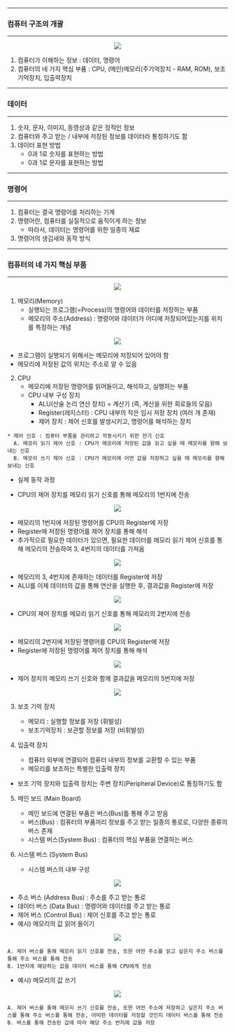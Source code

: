 -----
### 컴퓨터 구조의 개괄
-----
<div align="center">
<img src="https://github.com/sooyounghan/HTTP/assets/34672301/86c3483f-a76a-4e9c-9a0c-809ed653e10c">
</div>

1. 컴퓨터가 이해하는 정보 : 데이터, 명령어
2. 컴퓨터의 네 가지 핵심 부품 : CPU, (메인)메모리(주기억장치 - RAM, ROM), 보조기억장치, 입출력장치

-----
### 데이터
-----
1. 숫자, 문자, 이미지, 동영상과 같은 정적인 정보
2. 컴퓨터와 주고 받는 / 내부에 저장된 정보를 데이터라 통칭하기도 함
3. 데이터 표현 방법
   - 0과 1로 숫자를 표현하는 방법
   - 0과 1로 문자를 표현하는 방법

-----
### 명령어
-----
1. 컴퓨터는 결국 명령어를 처리하는 기계
2. 명령어란, 컴퓨터를 실질적으로 움직이게 하는 정보
   - 따라서, 데이터는 명령어를 위한 일종의 재료
3. 명령어의 생김새와 동작 방식

-----
### 컴퓨터의 네 가지 핵심 부품
-----
<div align="center">
<img src="https://github.com/sooyounghan/HTTP/assets/34672301/33ae42f9-84b3-4981-8c89-2982ed7e5578">
</div>

1. 메모리(Memory)
   - 실행되는 프로그램(=Process)의 명령어와 데이터를 저장하는 부품
   - 메모리의 주소(Address) : 명령어와 데이터가 어디에 저장되어있는지를 위치를 특정하는 개념
<div align="center">
<img src="https://github.com/sooyounghan/Computer-Science/assets/34672301/8cb17c35-1f40-4368-b165-c2bf42980aff">
</div>

   - 프로그램이 실행되기 위해서는 메모리에 저장되어 있어야 함
   - 메모리에 저장된 값의 위치는 주소로 알 수 있음

2. CPU
   - 메모리에 저장된 명령어를 읽어들이고, 해석하고, 실행하는 부품
   - CPU 내부 구성 장치
      + ALU(산술 논리 연산 장치) = 계산기 (즉, 계산을 위한 회로들의 모음)
      + Register(레지스터) : CPU 내부의 작은 임시 저장 장치 (여러 개 존재)
      + 제어 장치 : 제어 신호를 발생시키고, 명령어를 해석하는 장치
```
* 제어 신호 : 컴퓨터 부품을 관리하고 작동시키기 위한 전기 신호
  A. 메모리 읽기 제어 신호 : CPU가 메모리에 저장된 값을 읽고 싶을 때 메모리를 향해 보내는 신호
  B. 메모리 쓰기 제어 신호 : CPU가 메모리에 어떤 값을 저장하고 싶을 때 메모리를 향해 보내는 신호
```

   - 실제 동작 과정
   + CPU의 제어 장치를 메모리 읽기 신호를 통해 메모리의 1번지에 전송
<div align="center">
<img src="https://github.com/sooyounghan/Computer-Science/assets/34672301/28da3b3c-74e9-418d-9bc6-187b8608fd34">
</div>

   + 메모리의 1번지에 저장된 명령어를 CPU의 Register에 저장
   + Register에 저장된 명령어를 제어 장치를 통해 해석
   + 추가적으로 필요한 데이터가 있으면, 필요한 데이터를 메모리 읽기 제어 신호를 통해 메모리의 전송하여 3, 4번지의 데이터를 가져옴
<div align="center">
<img src="https://github.com/sooyounghan/Computer-Science/assets/34672301/72d964be-6416-4b69-a48f-42b27d1a08ea">
</div>

   + 메모리의 3, 4번지에 존재하는 데이터를 Register에 저장
   + ALU를 이제 데이터의 값을 통해 연산을 실행한 후, 결과값을 Register에 저장
<div align="center">
<img src="https://github.com/sooyounghan/Computer-Science/assets/34672301/a52ec590-82a9-432b-a646-55c82c26b8e2">
</div>

   + CPU의 제어 장치를 메모리 읽기 신호를 통해 메모리의 2번지에 전송
<div align="center">
<img src="https://github.com/sooyounghan/Computer-Science/assets/34672301/f000cf23-8b96-4da8-94b8-2d3968ee04bb">
</div>

   + 메모리의 2번지에 저장된 명령어를 CPU의 Register에 저장
   + Register에 저장된 명령어를 제어 장치를 통해 해석
<div align="center">
<img src="https://github.com/sooyounghan/Computer-Science/assets/34672301/8bbdca76-bd8d-4bb8-a279-aaec04cd09d5">
</div>

   + 제어 장치의 메모리 쓰기 신호와 함께 결과값을 메모리의 5번지에 저장
<div align="center">
<img src="https://github.com/sooyounghan/Computer-Science/assets/34672301/9b2a1b5e-5b80-4a47-8142-e79e5d674cd8">
</div>

3. 보조 기억 장치
   - 메모리 : 실행할 정보를 저장 (휘발성)
   - 보조기억장치 : 보관할 정보를 저장 (비휘발성)

4. 입출력 장치
   - 컴퓨터 외부에 연결되어 컴퓨터 내부의 정보를 교환할 수 있는 부품
   - 메모리를 보조하는 특별한 입출력 장치
  
* 보조 기억 장치와 입출력 장치는 주변 장치(Peripheral Device)로 통칭하기도 함

5. 메인 보드 (Main Board)
   - 메인 보드에 연결된 부품은 버스(Bus)틀 통해 주고 받음
   - 버스(Bus) : 컴퓨터의 부품끼리 정보를 주고 받는 일종의 통로로, 다양한 종류의 버스 존재
   - 시스템 버스(System Bus) : 컴퓨터의 핵심 부품을 연결하는 버스

6. 시스템 버스 (System Bus)
   - 시스템 버스의 내부 구성
<div align="center">
<img src="https://github.com/sooyounghan/Computer-Science/assets/34672301/a9b33418-2c43-4944-8069-bf6fb8dd1598">
</div>

   - 주소 버스 (Address Bus) : 주소를 주고 받는 통로
   - 데이터 버스 (Data Bus) : 명령어와 데이터를 주고 받는 통로
   - 제어 버스 (Control Bus) : 제어 신호를 주고 받는 통로
   - 예시) 메모리의 값 읽어 들이기
<div align="center">
<img src="https://github.com/sooyounghan/Computer-Science/assets/34672301/4f8c6e51-62c9-4b08-a7b9-f1c7bae185bf">
</div>

```
A. 제어 버스를 통해 메모리 읽기 신호를 전송, 또한 어떤 주소를 읽고 싶은지 주소 버스를 통해 주소 버스를 통해 전송
B. 1번지에 해당하는 값을 데이터 버스를 통해 CPU에게 전송
```

   - 예시) 메모리의 값 쓰기
<div align="center">
<img src="https://github.com/sooyounghan/Computer-Science/assets/34672301/78c0999d-a411-44ec-8f75-88b5f9b67598">
</div>

```
A. 제어 버스를 통해 메모리 쓰기 신호를 전송, 또한 어떤 주소에 저장하고 싶은지 주소 버스를 통해 주소 버스를 통해 전송, 어떠한 데이터를 저장할 것인지 데이터 버스를 통해 전송
B. 버스를 통해 전송된 값에 따라 해당 주소 번지에 값을 저장
```
